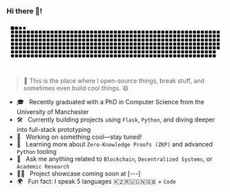 ### Hi there 👋!
<picture>
  <source media="(prefers-color-scheme: dark)" srcset="https://raw.githubusercontent.com/platane/platane/output/github-contribution-grid-snake-dark.svg">
  <source media="(prefers-color-scheme: light)" srcset="https://raw.githubusercontent.com/platane/platane/output/github-contribution-grid-snake.svg">
  <img alt="github contribution grid snake animation" src="https://raw.githubusercontent.com/platane/platane/output/github-contribution-grid-snake.svg">
</picture>

> 🧪 This is the place where I open-source things, break stuff, and sometimes even build cool things. 😄  

- 🎓 &nbsp; Recently graduated with a PhD in Computer Science from the University of Manchester  
- 🛠️ &nbsp; Currently building projects using `Flask`, `Python`, and diving deeper into full-stack prototyping  
- 🔭 &nbsp; Working on something cool—stay tuned!  
- 🌱 &nbsp; Learning more about `Zero-Knowledge Proofs (ZKP)` and advanced `Python` tooling  
- 💬 &nbsp; Ask me anything related to `Blockchain`, `Decentralized Systems`, or `Academic Research`  
- 👨‍💻 &nbsp; Project showcase coming soon at [---] 
- 🌍 &nbsp; Fun fact: I speak 5 languages 🇰🇿🇷🇺🇨🇳🇬🇧 + `Code`

